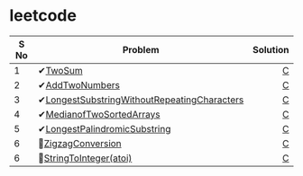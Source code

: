# leetcode

| S No | Problem      | Solution |
| -----| -------------| --------:|
| 1    | ✔[TwoSum](https://leetcode.com/problems/two-sum/) | [C](https://github.com/ManojTGN/leetcode/tree/main/ProblemSolutions/TwoSum) |
| 2    | ✔[AddTwoNumbers](https://leetcode.com/problems/add-two-numbers/) | [C](https://github.com/ManojTGN/leetcode/tree/main/ProblemSolutions/AddTwoNumbers) |
| 3    | ✔[LongestSubstringWithoutRepeatingCharacters](https://leetcode.com/problems/longest-substring-without-repeating-characters/) | [C](https://github.com/ManojTGN/leetcode/tree/main/ProblemSolutions/LongestSubstringWithoutRepeatingCharacters) |
| 4    | ✔[MedianofTwoSortedArrays](https://leetcode.com/problems/median-of-two-sorted-arrays/) | [C](https://github.com/ManojTGN/leetcode/tree/main/ProblemSolutions/MedianofTwoSortedArrays) |
| 5    | ✔[LongestPalindromicSubstring](https://leetcode.com/problems/longest-palindromic-substring/) | [C](https://github.com/ManojTGN/leetcode/tree/main/ProblemSolutions/LongestPalindromicSubstring) |
| 6    | 🌈[ZigzagConversion](https://leetcode.com/problems/zigzag-conversion/) | [C](https://github.com/ManojTGN/leetcode/tree/main/ProblemSolutions/ZigzagConversion) |
| 6    | 🌈[StringToInteger(atoi)](https://leetcode.com/problems/string-to-integer-atoi/) | [C](https://github.com/ManojTGN/leetcode/tree/main/ProblemSolutions/StringToInteger(atoi)) |